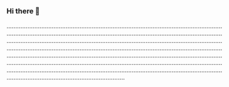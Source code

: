 ### Hi there 👋

........................................................................................................................................................................................................................................................................................................................................................................................................................................................................................................................................................................................................................................................................................................................................................................................................................................................................................................................................................................